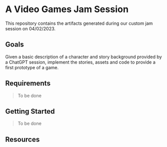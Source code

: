 # A Video Games Jam Session

This repository contains the artifacts generated during our custom jam session on 04/02/2023.

## Goals

Given a basic description of a character and story background provided by a ChatGPT session, 
implement the stories, assets and code to provide a first prototype of a game.


## Requirements

> To be done

## Getting Started

> To be done


## Resources


